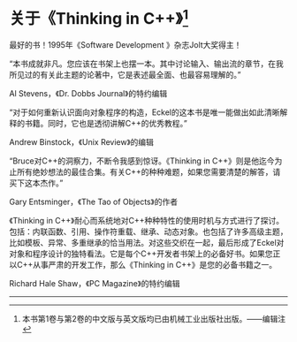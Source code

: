    

# 关于《Thinking in C++》[^1]

最好的书！1995年《Software Development 》杂志Jolt大奖得主！

“本书成就非凡。您应该在书架上也摆一本。其中讨论输入、输出流的章节，在我所见过的有关此主题的论著中，它是表述最全面、也最容易理解的。”

Al Stevens，《Dr. Dobbs Journal》的特约编辑

“对于如何重新认识面向对象程序的构造，Eckel的这本书是唯一能做出如此清晰解释的书籍。同时，它也是透彻讲解C++的优秀教程。”

Andrew Binstock，《Unix Review》的编辑

“Bruce对C++的洞察力，不断令我感到惊讶。《Thinking in C++》则是他迄今为止所有绝妙想法的最佳合集。有关C++的种种难题，如果您需要清楚的解答，请买下这本杰作。”

Gary Entsminger，《The Tao of Objects》的作者

《Thinking in C++》耐心而系统地对C++种种特性的使用时机与方式进行了探讨。包括：内联函数、引用、操作符重载、继承、动态对象。也包括了许多高级主题，比如模板、异常、多重继承的恰当用法。对这些交织在一起，最后形成了Eckel对对象和程序设计的独特看法。它是每个C++开发者书架上的必备好书。如果您正以C++从事严肃的开发工作，那么《Thinking in C++》是您的必备书籍之一。

Richard Hale Shaw，《PC Magazine》的特约编辑

---

[^1]: 本书第1卷与第2卷的中文版与英文版均已由机械工业出版社出版。——编辑注